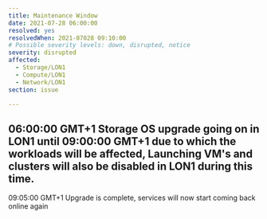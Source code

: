 ```yaml
---
title: Maintenance Window
date: 2021-07-28 06:00:00
resolved: yes
resolvedWhen: 2021-07028 09:10:00
# Possible severity levels: down, disrupted, notice
severity: disrupted
affected:
  - Storage/LON1
  - Compute/LON1
  - Network/LON1
section: issue

---
```

06:00:00 GMT+1
Storage OS upgrade going on in LON1 until 09:00:00 GMT+1 due to which the workloads will be affected, Launching VM's and clusters will also be disabled in LON1 during this time. 
---
09:05:00 GMT+1
Upgrade is complete, services will now start coming back online again
